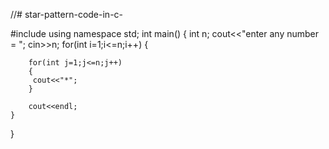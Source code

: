 //# star-pattern-code-in-c-

#include<iostream>
using namespace std;
int main()
{
    int n;
    cout<<"enter any  number = ";
    cin>>n;
    for(int i=1;i<=n;i++)
    {
        
        for(int j=1;j<=n;j++)
        {
         cout<<"*";
        }
    
        cout<<endl;
    }
}
